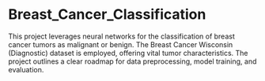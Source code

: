 # Breast_Cancer_Classification
This project leverages neural networks for the classification of breast cancer tumors as malignant or benign. The Breast Cancer Wisconsin (Diagnostic) dataset is employed, offering vital tumor characteristics. The project outlines a clear roadmap for data preprocessing, model training, and evaluation.
